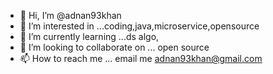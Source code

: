- 👋 Hi, I’m @adnan93khan
- 👀 I’m interested in ...coding,java,microservice,opensource
- 🌱 I’m currently learning ...ds algo,
- 💞️ I’m looking to collaborate on ... open source
- 📫 How to reach me ... email me adnan93khan@gmail.com

<!---
adnan93khan/adnan93khan is a ✨ special ✨ repository because its `README.md` (this file) appears on your GitHub profile.
You can click the Preview link to take a look at your changes.
--->
